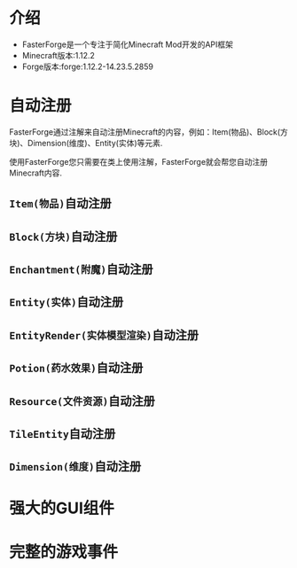 # 介绍
- FasterForge是一个专注于简化Minecraft Mod开发的API框架
- Minecraft版本:1.12.2
- Forge版本:forge:1.12.2-14.23.5.2859

# 自动注册

FasterForge通过注解来自动注册Minecraft的内容，例如：Item(物品)、Block(方块)、Dimension(维度)、Entity(实体)等元素.

使用FasterForge您只需要在类上使用注解，FasterForge就会帮您自动注册Minecraft内容.

## `Item(物品)`自动注册

## `Block(方块)`自动注册

## `Enchantment(附魔)`自动注册

## `Entity(实体)`自动注册

## `EntityRender(实体模型渲染)`自动注册

## `Potion(药水效果)`自动注册

## `Resource(文件资源)`自动注册

## `TileEntity`自动注册

## `Dimension(维度)`自动注册

# 强大的GUI组件

# 完整的游戏事件

